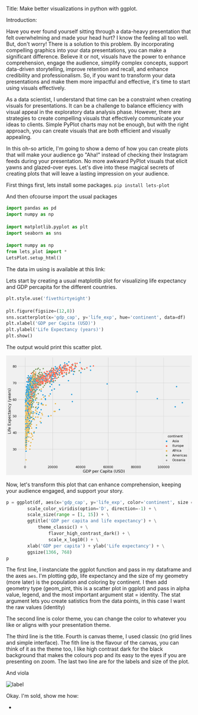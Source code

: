Title: Make better visualizations in python with ggplot.

Introduction:

Have you ever found yourself sitting through a data-heavy presentation that felt overwhelming and made your head hurt? I know the feeling all too well. But, don't worry! There is a solution to this problem. By incorporating compelling graphics into your data presentations, you can make a significant difference. Believe it or not, visuals have the power to enhance comprehension, engage the audience, simplify complex concepts, support data-driven storytelling, improve retention and recall, and enhance credibility and professionalism. So, if you want to transform your data presentations and make them more impactful and effective, it's time to start using visuals effectively.

As a data scientist, I understand that time can be a constraint when creating visuals for presentations. It can be a challenge to balance efficiency with visual appeal in the exploratory data analysis phase. However, there are strategies to create compelling visuals that effectively communicate your ideas to clients. Simple PyPlot charts may not be enough, but with the right approach, you can create visuals that are both efficient and visually appealing.

In this oh-so article, I'm going to show a demo of how you can create plots that will make your audience go "Aha!" instead of checking their Instagram feeds during your presentation. No more awkward PyPlot visuals that elicit yawns and glazed-over eyes. Let's dive into these magical secrets of creating plots that will leave a lasting impression on your audience.

First things first, lets install some packages. 
`pip install lets-plot`

And then ofcourse import the usual packages

```python 
import pandas as pd
import numpy as np

import matplotlib.pyplot as plt
import seaborn as sns

import numpy as np
from lets_plot import *
LetsPlot.setup_html()
```

The data im using is available at this link: 

Lets start by creating a usual matplotlib plot for visualizing life expectancy and GDP percapita for the different countries. 

```python
plt.style.use('fivethirtyeight')

plt.figure(figsize=(12,8))
sns.scatterplot(x='gdp_cap', y='life_exp', hue='continent', data=df)
plt.xlabel('GDP per Capita (USD)')
plt.ylabel('Life Expectancy (years)')
plt.show()
```

The output would print this scatter plot. 

![](lets-plot-images/life_Exp_mat_plot.png)

Now, let's transform this plot that can enhance comprehension, keeping your audience engaged, and support your story. 

```python
p = ggplot(df, aes(x='gdp_cap', y='life_exp', color='continent', size = 'population')) + geom_point(alpha=0.9,show_legend= False, stat= 'identity') + \
        scale_color_viridis(option='D', direction=-1) + \
        scale_size(range = [1, 15]) + \
        ggtitle('GDP per capita and life expectancy') + \
            theme_classic() + \
                flavor_high_contrast_dark() + \
                scale_x_log10() + \
        xlab('GDP per capita') + ylab('Life expectancy') + \
        ggsize(1366, 768)
p
```

The first line, I instanciate the ggplot function and pass in my dataframe and the axes `aes`. I'm plotting gdp, life expectancy and the size of my geometry (more later) is the population and coloring by continent. I then add geometry type (geom_pint, this is a scatter plot in ggplot) and pass in alpha value, legend, and the most important argument stat = identity. The stat argument lets you create satistics from the data points, in this case I want the raw values (identity)

The second line is color theme, you can change the color to whatever you like or aligns with your presentation theme. 

The third line is the title. Fourth is canvas theme, I used classic (no grid lines and simple interface). The fith line is the flavour of the canvas, you can think of it as the theme too, I like high contrast dark for the black background that makes the colours pop and its easy to the eyes if you are presenting on zoom. The last two line are for the labels and size of the plot. 

And viola


![label](correlation.svg)

Okay. I'm sold, show me how:

-
